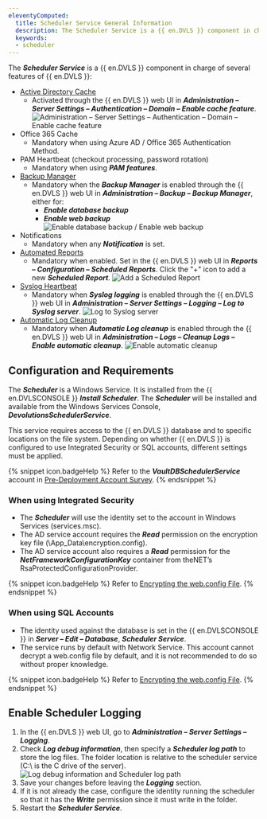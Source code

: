 ```yaml
---
eleventyComputed:  
  title: Scheduler Service General Information
  description: The Scheduler Service is a {{ en.DVLS }} component in charge of several features of {{ en.DVLS }}.
  keywords:
  - scheduler
---
```

The ***Scheduler Service*** is a {{ en.DVLS }} component in charge of several features of {{ en.DVLS }}:

* [Active Directory Cache](/server/web-interface/administration/configuration/server-settings/general/authentication/domain/)
  * Activated through the {{ en.DVLS }} web UI in ***Administration – Server Settings – Authentication – Domain – Enable cache feature***.  
     ![Administration – Server Settings – Authentication – Domain – Enable cache feature](https://webdevolutions.azureedge.net/docs/en/kb/KB4953.png)
* Office 365 Cache
  * Mandatory when using Azure AD / Office 365 Authentication Method.
* PAM Heartbeat (checkout processing, password rotation)
  * Mandatory when using ***PAM features***.
* [Backup Manager](/server/web-interface/administration/backup/backup-manager/)
  * Mandatory when the ***Backup Manager*** is enabled through the {{ en.DVLS }} web UI in ***Administration – Backup – Backup Manager***, either for:
    * ***Enable database backup***
    * ***Enable web backup***
      ![Enable database backup / Enable web backup](https://webdevolutions.azureedge.net/docs/en/kb/KB4955.png)
* Notifications
  * Mandatory when any ***Notification*** is set.
* [Automated Reports](/server/web-interface/reports/configuration/scheduled-reports/)
  * Mandatory when enabled. Set in the {{ en.DVLS }} web UI in ***Reports – Configuration – Scheduled Reports***. Click the "+" icon to add a new ***Scheduled Report***.
   ![Add a Scheduled Report](https://webdevolutions.azureedge.net/docs/en/kb/KB4956.png)
* [Syslog Heartbeat](/server/web-interface/administration/configuration/server-settings/general/logging/)
  * Mandatory when ***Syslog logging*** is enabled through the {{ en.DVLS }} web UI in ***Administration – Server Settings – Logging – Log to Syslog server***.
   ![Log to Syslog server](https://webdevolutions.azureedge.net/docs/en/kb/KB4957.png)
* [Automatic Log Cleanup](/server/web-interface/administration/logs/cleanup-logs/)
  * Mandatory when ***Automatic Log cleanup*** is enabled through the {{ en.DVLS }} web UI in ***Administration – Logs – Cleanup Logs – Enable automatic cleanup***.
   ![Enable automatic cleanup](https://webdevolutions.azureedge.net/docs/en/kb/KB4958.png)

## Configuration and Requirements

The ***Scheduler*** is a Windows Service. It is installed from the {{ en.DVLSCONSOLE }} ***Install Scheduler***. The ***Scheduler*** will be installed and available from the Windows Services Console, ***DevolutionsSchedulerService***.

This service requires access to the {{ en.DVLS }} database and to specific locations on the file system. Depending on whether {{ en.DVLS }} is configured to use Integrated Security or SQL accounts, different settings must be applied.

{% snippet icon.badgeHelp %}
Refer to the ***VaultDBSchedulerService*** account in [Pre-Deployment Account Survey](/kb/devolutions-server/knowledge-base/pre-deployment-account-survey/).
{% endsnippet %}

### When using Integrated Security

* The ***Scheduler*** will use the identity set to the account in Windows Services (services.msc).
* The AD service account requires the ***Read*** permission on the encryption key file (<web app path>\App_Data\encryption.config).
* The AD service account also requires a ***Read*** permission for the ***NetFrameworkConfigurationKey*** container from theNET’s RsaProtectedConfigurationProvider.

{% snippet icon.badgeHelp %}
Refer to [Encrypting the web.config File](/kb/devolutions-server/how-to-articles/encrypting-web-config-file/).
{% endsnippet %}

### When using SQL Accounts

* The identity used against the database is set in the {{ en.DVLSCONSOLE }} in ***Server – Edit – Database***, ***Scheduler Service***.
* The service runs by default with Network Service. This account cannot decrypt a web.config file by default, and it is not recommended to do so without proper knowledge.

{% snippet icon.badgeHelp %}
Refer to [Encrypting the web.config File](/kb/devolutions-server/how-to-articles/encrypting-web-config-file/).
{% endsnippet %}

## Enable Scheduler Logging

1. In the {{ en.DVLS }} web UI, go to ***Administration – Server Settings – Logging***.
1. Check ***Log debug information***, then specify a ***Scheduler log path*** to store the log files. The folder location is relative to the scheduler service (C:\ is the C drive of the server).
![Log debug information and Scheduler log path](https://webdevolutions.azureedge.net/docs/en/kb/KB2237.png)
1. Save your changes before leaving the ***Logging*** section.
1. If it is not already the case, configure the identity running the scheduler so that it has the ***Write*** permission since it must write in the folder.
1. Restart the ***Scheduler Service***.

